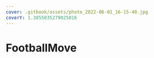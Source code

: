 ```yaml
---
cover: .gitbook/assets/photo_2022-06-01_16-15-40.jpg
coverY: 1.3855035279025016
---
```


# FootballMove

